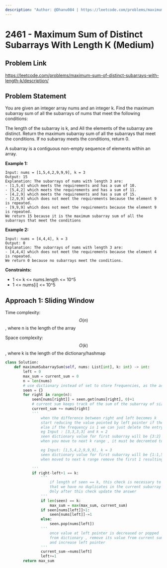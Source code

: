 ```yaml
---
description: "Author: @Dhanu084 | https://leetcode.com/problems/maximum-sum-of-distinct-subarrays-with-length-k/description/"
---
```


# 2461 - Maximum Sum of Distinct Subarrays With Length K (Medium)

## Problem Link

https://leetcode.com/problems/maximum-sum-of-distinct-subarrays-with-length-k/description/

## Problem Statement

You are given an integer array nums and an integer k. Find the maximum subarray sum of all the subarrays of nums that meet the following conditions:

The length of the subarray is k, and
All the elements of the subarray are distinct.
Return the maximum subarray sum of all the subarrays that meet the conditions. If no subarray meets the conditions, return 0.

A subarray is a contiguous non-empty sequence of elements within an array.

**Example 1:**

```
Input: nums = [1,5,4,2,9,9,9], k = 3
Output: 15
Explanation: The subarrays of nums with length 3 are:
- [1,5,4] which meets the requirements and has a sum of 10.
- [5,4,2] which meets the requirements and has a sum of 11.
- [4,2,9] which meets the requirements and has a sum of 15.
- [2,9,9] which does not meet the requirements because the element 9 is repeated.
- [9,9,9] which does not meet the requirements because the element 9 is repeated.
We return 15 because it is the maximum subarray sum of all the subarrays that meet the conditions
```

**Example 2:**

```
Input: nums = [4,4,4], k = 3
Output: 0
Explanation: The subarrays of nums with length 3 are:
- [4,4,4] which does not meet the requirements because the element 4 is repeated.
We return 0 because no subarrays meet the conditions.
```

**Constraints:**

- 1 <= k <= nums.length <= 10^5
- 1 <= nums[i] <= 10^5

## Approach 1: Sliding Window

Time complexity: $$O(n)$$, where n is the length of the array

Space complexity: $$O(k)$$, where k is the length of the dictionary/hashmap

<Tabs>
<TabItem value="py" label="Python">
<SolutionAuthor name="@dhanu084"/>

```python
class Solution:
    def maximumSubarraySum(self, nums: List[int], k: int) -> int:
        left = 0
        max_sum = current_sum = 0
        n = len(nums)
        # use dictionary instead of set to store frequencies, as the array can consist duplicates
        seen = {}
        for right in range(n):
            seen[nums[right]] = seen.get(nums[right], 0)+1
            # current sum keeps track of the sum of the subarray of size k
            current_sum += nums[right]
            '''
                when the difference between right and left becomes k
                start reducing the value pointed by left pointer if the frequency of the number > 1
                else if the frequency is 1 we can just delete the entry
                eg Input : [3,3,3,3] and k = 2
                seen dictionary value for first subarray will be {3:2}
                when you move to next k range , it must be decremted to {3:1}

                eg Input: [1,5,4,2,9,9,9], k = 3
                seen dictionary value for first subarray will be {1:1,5:1,4:1}
                when moved to next k range remove the first 1 resulting in {5:1,4:1}

            '''
            if right-left+1 == k:
                '''
                    if length of seen == k, this check is necessary to ensure
                    that we have no duplicates in the current subarray
                    Only after this check update the answer
                '''
                if len(seen) == k:
                    max_sum = max(max_sum, current_sum)
                if seen[nums[left]]>1:
                    seen[nums[left]]-=1
                else:
                    seen.pop(nums[left])
                '''
                    once value at left pointer is decreased or popped
                    from dictionary , remove its value from current sum
                    and increase left pointer
                '''
                current_sum-=nums[left]
                left+=1
        return max_sum
```

</TabItem>
</Tabs>
